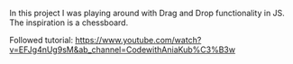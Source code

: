 In this project I was playing around with Drag and Drop functionality in JS.
The inspiration is a chessboard.

Followed tutorial: https://www.youtube.com/watch?v=EFJg4nUg9sM&ab_channel=CodewithAniaKub%C3%B3w
